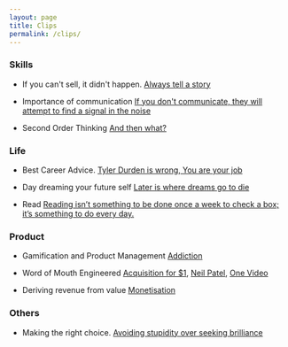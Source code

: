 ```yaml
---
layout: page
title: Clips
permalink: /clips/
---
```



### Skills
* If you can't sell, it didn't happen. [Always tell a story](https://twitter.com/cameronmoll/status/1192489653980418048)

* Importance of communication [If you don't communicate, they will attempt to find a signal in the noise](https://boz.com/articles/communication-is-the-job)

* Second Order Thinking [And then what?](https://fs.blog/2016/04/second-order-thinking/)


### Life
* Best Career Advice. [Tyler Durden is wrong, You are your job](https://moxie.org/blog/career-advice/)

* Day dreaming your future self [Later is where dreams go to die](https://twitter.com/ShaneAParrish/status/1222177920879341573)

* Read [Reading isn’t something to be done once a week to check a box; it’s something to do every day.](https://fs.blog/2013/09/finding-time-to-read/)

### Product
* Gamification and Product Management [Addiction ](https://medium.com/@anupgopinath/the-art-of-gamification-in-product-management-d903c949273d)

* Word of Mouth Engineered [Acquisition for $1](https://medium.com/gabor/9-ways-to-build-virality-into-your-product-5975e1fe74e3), [Neil Patel](https://neilpatel.com/blog/recipe-of-viral-features/), [One Video](https://www.youtube.com/watch?v=ZUG9qYTJMsI)

* Deriving revenue from value [Monetisation](https://www.departmentofproduct.com/blog/product-monetization-strategies/)



### Others
* Making the right choice. [Avoiding stupidity over seeking brilliance](https://twitter.com/ShaneAParrish/status/1176844639057436673)

